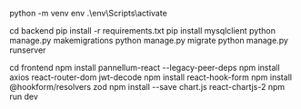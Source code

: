
<!-- Entorno virtual -->
python -m venv env
.\env\Scripts\activate

<!-- Back end -->
cd backend
pip install -r requirements.txt
pip install mysqlclient
python manage.py makemigrations
python manage.py migrate
python manage.py runserver


<!-- Front end -->
cd frontend
npm install pannellum-react --legacy-peer-deps
npm install axios react-router-dom jwt-decode
npm install react-hook-form
npm install @hookform/resolvers zod
npm install --save chart.js react-chartjs-2
npm run dev



